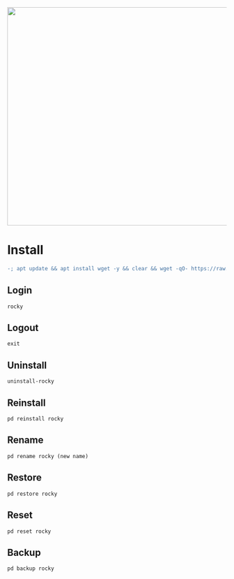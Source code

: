 <img width="800" height="500" src="https://github.com/xiv3r/Termux-Pentesting-Distro/blob/main/Rocky/rocky.png">

# Install
```diff
-; apt update && apt install wget -y && clear && wget -qO- https://raw.githubusercontent.com/xiv3r/Termux-Pentesting-Distro/refs/heads/main/Rocky/install | bash && rocky
```
## Login
```
rocky 
```
## Logout
```
exit
```
## Uninstall
```
uninstall-rocky
```
## Reinstall
```
pd reinstall rocky
```
## Rename
```
pd rename rocky (new name)
```
## Restore
```
pd restore rocky
```
## Reset 
```
pd reset rocky
```
## Backup 
```
pd backup rocky
```
